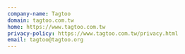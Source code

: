 ```yaml
---
company-name: Tagtoo
domain: tagtoo.com.tw
home: https://www.tagtoo.com.tw
privacy-policy: https://www.tagtoo.com.tw/privacy.html
email: tagtoo@tagtoo.org
---
```




